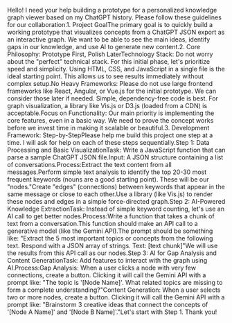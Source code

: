 Hello! I need your help building a prototype for a personalized knowledge graph viewer based on my ChatGPT history. Please follow these guidelines for our collaboration.1. Project GoalThe primary goal is to quickly build a working prototype that visualizes concepts from a ChatGPT JSON export as an interactive graph. We want to be able to see the main ideas, identify gaps in our knowledge, and use AI to generate new content.2. Core Philosophy: Prototype First, Polish LaterTechnology Stack: Do not worry about the "perfect" technical stack. For this initial phase, let's prioritize speed and simplicity. Using HTML, CSS, and JavaScript in a single file is the ideal starting point. This allows us to see results immediately without complex setup.No Heavy Frameworks: Please do not use large frontend frameworks like React, Angular, or Vue.js for the initial prototype. We can consider those later if needed. Simple, dependency-free code is best. For graph visualization, a library like Vis.js or D3.js (loaded from a CDN) is acceptable.Focus on Functionality: Our main priority is implementing the core features, even in a basic way. We need to prove the concept works before we invest time in making it scalable or beautiful.3. Development Framework: Step-by-StepPlease help me build this project one step at a time. I will ask for help on each of these steps sequentially.Step 1: Data Processing and Basic VisualizationTask: Write a JavaScript function that can parse a sample ChatGPT JSON file.Input: A JSON structure containing a list of conversations.Process:Extract the text content from all messages.Perform simple text analysis to identify the top 20-30 most frequent keywords (nouns are a good starting point). These will be our "nodes."Create "edges" (connections) between keywords that appear in the same message or close to each other.Use a library (like Vis.js) to render these nodes and edges in a simple force-directed graph.Step 2: AI-Powered Knowledge ExtractionTask: Instead of simple keyword counting, let's use an AI call to get better nodes.Process:Write a function that takes a chunk of text from a conversation.This function should make an API call to a generative model (like the Gemini API).The prompt should be something like: "Extract the 5 most important topics or concepts from the following text. Respond with a JSON array of strings. Text: [text chunk]"We will use the results from this API call as our nodes.Step 3: AI for Gap Analysis and Content GenerationTask: Add features to interact with the graph using AI.Process:Gap Analysis: When a user clicks a node with very few connections, create a button. Clicking it will call the Gemini API with a prompt like: "The topic is '[Node Name]'. What related topics are missing to form a complete understanding?"Content Generation: When a user selects two or more nodes, create a button. Clicking it will call the Gemini API with a prompt like: "Brainstorm 3 creative ideas that connect the concepts of '[Node A Name]' and '[Node B Name]'."Let's start with Step 1. Thank you!
